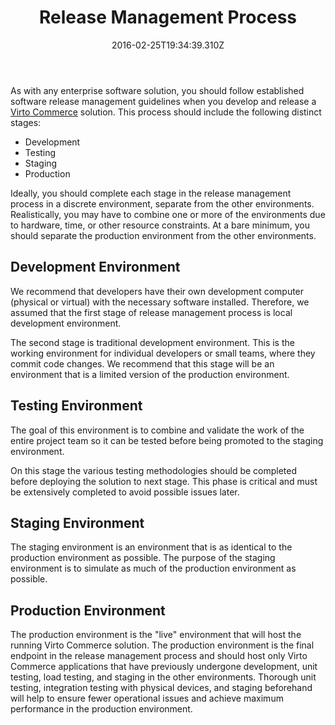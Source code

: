 ﻿---
title: Release Management Process
description: The article about Virto Commerce release management process
layout: docs
date: 2016-02-25T19:34:39.310Z
priority: 1
---
As with any enterprise software solution, you should follow established software release management guidelines when you develop and release a <a class="crosslink" href="https://virtocommerce.com/b2b-ecommerce-platform" target="_blank">Virto Commerce</a> solution. This process should include the following distinct stages:
* Development
* Testing
* Staging
* Production

Ideally, you should complete each stage in the release management process in a discrete environment, separate from the other environments. Realistically, you may have to combine one or more of the environments due to hardware, time, or other resource constraints. At a bare minimum, you should separate the production environment from the other environments.

## Development Environment

We recommend that developers have their own development computer (physical or virtual) with the necessary software installed. Therefore, we assumed that the first stage of release management process is local development environment.

The second stage is traditional development environment. This is the working environment for individual developers or small teams, where they commit code changes. We recommend that this stage will be an environment that is a limited version of the production environment.

## Testing Environment

The goal of this environment is to combine and validate the work of the entire project team so it can be tested before being promoted to the staging environment.

On this stage the various testing methodologies should be completed before deploying the solution to next stage. This phase is critical and must be extensively completed to avoid possible issues later.

## Staging Environment

The staging environment is an environment that is as identical to the production environment as possible. The purpose of the staging environment is to simulate as much of the production environment as possible.

## Production Environment

The production environment is the "live" environment that will host the running Virto Commerce solution. The production environment is the final endpoint in the release management process and should host only Virto Commerce applications that have previously undergone development, unit testing, load testing, and staging in the other environments. Thorough unit testing, integration testing with physical devices, and staging beforehand will help to ensure fewer operational issues and achieve maximum performance in the production environment.